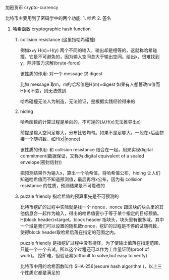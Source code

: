 加密货币 crypto-currency

比特币主要用到了密码学中的两个功能: 1. 哈希 2. 签名

1. 哈希函数 cryptographic hash function

   1. collision resistance (这里指哈希碰撞)

      例如x≠y H(x)=H(y) 两个不同的输入，输出却是相等的，这就称哈希碰撞。它是不可避免的，因为输入空间总大于输出空间。给出x，很难找到y，除非蛮力求解(brute-force)

      该性质的作用: 对一个 message 求 digest 

      比如 message 取m，m的哈希值是H(m)=digest 如果有人想篡改m值而H(m)不变，则无法做到

      哈希碰撞无法人为制造，无法验证，是根据实践经验得来的

   2. hiding 

      哈希函数的计算过程是单向的，不可逆的(从H(x)无法推导出x) 

      前提是输入空间足够大，分布比较均匀。如果不是足够大，一般在x后面拼接一个随机数，如H(x||nonce)

      该性质的作用: 和 collision resistance 结合在一起，用来实现digital commitment(数据保证，又称为 digital equivalent of a sealed envelope(密封信封))

      把预测结果作为输入x，算出一个哈希值，将哈希值公布，hiding 让人们知道哈希值而不知道预测值，最后再将x公布，因为有 collision resistance 的性质，预测结果是不可篡改的

   3. puzzle friendly 指哈希值的预算事先是不可预测的

      比特币挖矿的过程中实际就是找一个 nonce，nonce 跟区块的块头里的其他信息合一起作为输入，得出的哈希值要小于等于某个指定的目标预值。H(block header)≤target。block header 指块头，块头里有很多域，其中一个域是我们可以设置的随机数nonce，挖矿的过程是不停的试随机数，使得block header取哈希后落在指定的范围之内。

      puzzle friendly 是指挖矿过程中没有捷径，为了使输出值落在指定范围，只能一个一个去试。所以这个过程还可以作为工作量证明(proof of work)。
      挖矿难，但验证易(difficult to solve,but easy to verify)

      比特币中用的哈希函数叫作 SHA-256(secure hash algorithm )，以上三个性质它都是满足的



